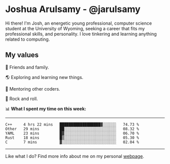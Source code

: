 # Joshua Arulsamy - @jarulsamy

Hi there! I'm Josh, an energetic young professional, computer science student at the University of Wyoming, seeking a career that fits my professional skills, and personality. I love tinkering and learning anything related to computing.

## My values

:yellow_heart: Friends and family.

:earth_americas: Exploring and learning new things.

:book: Mentoring other coders.

:guitar: Rock and roll.

:bar_chart: **What I spent my time on this week:**

------
<!--START_SECTION:waka-->
```text
C++     4 hrs 22 mins   ██████████████████▓░░░░░░   74.73 % 
Other   29 mins         ██░░░░░░░░░░░░░░░░░░░░░░░   08.32 % 
YAML    23 mins         █▓░░░░░░░░░░░░░░░░░░░░░░░   06.70 % 
Rust    18 mins         █▒░░░░░░░░░░░░░░░░░░░░░░░   05.30 % 
C       7 mins          ▓░░░░░░░░░░░░░░░░░░░░░░░░   02.04 % 
```
<!--END_SECTION:waka-->
------

Like what I do? Find more info about me on my personal [webpage](https://arulsamy.me).
